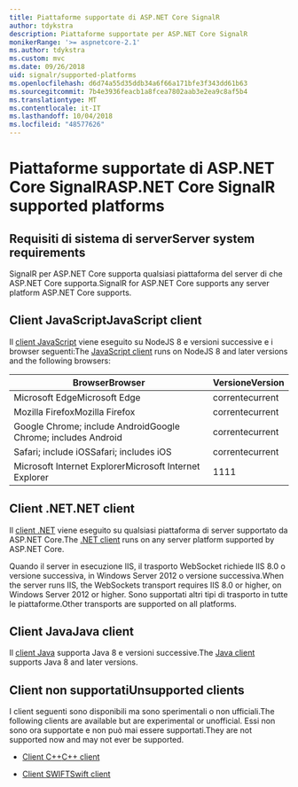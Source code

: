 ```yaml
---
title: Piattaforme supportate di ASP.NET Core SignalR
author: tdykstra
description: Piattaforme supportate per ASP.NET Core SignalR
monikerRange: '>= aspnetcore-2.1'
ms.author: tdykstra
ms.custom: mvc
ms.date: 09/26/2018
uid: signalr/supported-platforms
ms.openlocfilehash: d6d74a55d35ddb34a6f66a171bfe3f343dd61b63
ms.sourcegitcommit: 7b4e3936feacb1a8fcea7802aab3e2ea9c8af5b4
ms.translationtype: MT
ms.contentlocale: it-IT
ms.lasthandoff: 10/04/2018
ms.locfileid: "48577626"
---
```

# <a name="aspnet-core-signalr-supported-platforms"></a><span data-ttu-id="e318e-103">Piattaforme supportate di ASP.NET Core SignalR</span><span class="sxs-lookup"><span data-stu-id="e318e-103">ASP.NET Core SignalR supported platforms</span></span>

## <a name="server-system-requirements"></a><span data-ttu-id="e318e-104">Requisiti di sistema di server</span><span class="sxs-lookup"><span data-stu-id="e318e-104">Server system requirements</span></span>

<span data-ttu-id="e318e-105">SignalR per ASP.NET Core supporta qualsiasi piattaforma del server di che ASP.NET Core supporta.</span><span class="sxs-lookup"><span data-stu-id="e318e-105">SignalR for ASP.NET Core supports any server platform ASP.NET Core supports.</span></span>

## <a name="javascript-client"></a><span data-ttu-id="e318e-106">Client JavaScript</span><span class="sxs-lookup"><span data-stu-id="e318e-106">JavaScript client</span></span>

<span data-ttu-id="e318e-107">Il [client JavaScript](https://www.npmjs.com/package/@aspnet/signalr) viene eseguito su NodeJS 8 e versioni successive e i browser seguenti:</span><span class="sxs-lookup"><span data-stu-id="e318e-107">The [JavaScript client](https://www.npmjs.com/package/@aspnet/signalr) runs on NodeJS 8 and later versions and the following browsers:</span></span>

| <span data-ttu-id="e318e-108">Browser</span><span class="sxs-lookup"><span data-stu-id="e318e-108">Browser</span></span> | <span data-ttu-id="e318e-109">Versione</span><span class="sxs-lookup"><span data-stu-id="e318e-109">Version</span></span> |
| ------- | ------- |
| <span data-ttu-id="e318e-110">Microsoft Edge</span><span class="sxs-lookup"><span data-stu-id="e318e-110">Microsoft Edge</span></span> | <span data-ttu-id="e318e-111">corrente</span><span class="sxs-lookup"><span data-stu-id="e318e-111">current</span></span> |
| <span data-ttu-id="e318e-112">Mozilla Firefox</span><span class="sxs-lookup"><span data-stu-id="e318e-112">Mozilla Firefox</span></span> | <span data-ttu-id="e318e-113">corrente</span><span class="sxs-lookup"><span data-stu-id="e318e-113">current</span></span> |
| <span data-ttu-id="e318e-114">Google Chrome; include Android</span><span class="sxs-lookup"><span data-stu-id="e318e-114">Google Chrome; includes Android</span></span> | <span data-ttu-id="e318e-115">corrente</span><span class="sxs-lookup"><span data-stu-id="e318e-115">current</span></span> |
| <span data-ttu-id="e318e-116">Safari; include iOS</span><span class="sxs-lookup"><span data-stu-id="e318e-116">Safari; includes iOS</span></span> | <span data-ttu-id="e318e-117">corrente</span><span class="sxs-lookup"><span data-stu-id="e318e-117">current</span></span> |
| <span data-ttu-id="e318e-118">Microsoft Internet Explorer</span><span class="sxs-lookup"><span data-stu-id="e318e-118">Microsoft Internet Explorer</span></span> | <span data-ttu-id="e318e-119">11</span><span class="sxs-lookup"><span data-stu-id="e318e-119">11</span></span> |
 
## <a name="net-client"></a><span data-ttu-id="e318e-120">Client .NET</span><span class="sxs-lookup"><span data-stu-id="e318e-120">.NET client</span></span>

<span data-ttu-id="e318e-121">Il [client .NET](https://www.nuget.org/packages/Microsoft.AspNetCore.SignalR/) viene eseguito su qualsiasi piattaforma di server supportato da ASP.NET Core.</span><span class="sxs-lookup"><span data-stu-id="e318e-121">The [.NET client](https://www.nuget.org/packages/Microsoft.AspNetCore.SignalR/) runs on any server platform supported by ASP.NET Core.</span></span>

<span data-ttu-id="e318e-122">Quando il server in esecuzione IIS, il trasporto WebSocket richiede IIS 8.0 o versione successiva, in Windows Server 2012 o versione successiva.</span><span class="sxs-lookup"><span data-stu-id="e318e-122">When the server runs IIS, the WebSockets transport requires IIS 8.0 or higher, on Windows Server 2012 or higher.</span></span> <span data-ttu-id="e318e-123">Sono supportati altri tipi di trasporto in tutte le piattaforme.</span><span class="sxs-lookup"><span data-stu-id="e318e-123">Other transports are supported on all platforms.</span></span>

## <a name="java-client"></a><span data-ttu-id="e318e-124">Client Java</span><span class="sxs-lookup"><span data-stu-id="e318e-124">Java client</span></span>

<span data-ttu-id="e318e-125">Il [client Java](https://search.maven.org/artifact/com.microsoft.aspnet/signalr) supporta Java 8 e versioni successive.</span><span class="sxs-lookup"><span data-stu-id="e318e-125">The [Java client](https://search.maven.org/artifact/com.microsoft.aspnet/signalr) supports Java 8 and later versions.</span></span>

## <a name="unsupported-clients"></a><span data-ttu-id="e318e-126">Client non supportati</span><span class="sxs-lookup"><span data-stu-id="e318e-126">Unsupported clients</span></span>

<span data-ttu-id="e318e-127">I client seguenti sono disponibili ma sono sperimentali o non ufficiali.</span><span class="sxs-lookup"><span data-stu-id="e318e-127">The following clients are available but are experimental or unofficial.</span></span> <span data-ttu-id="e318e-128">Essi non sono ora supportate e non può mai essere supportati.</span><span class="sxs-lookup"><span data-stu-id="e318e-128">They are not supported now and may not ever be supported.</span></span>

* [<span data-ttu-id="e318e-129">Client C++</span><span class="sxs-lookup"><span data-stu-id="e318e-129">C++ client</span></span>](https://github.com/aspnet/SignalR/tree/master/clients/cpp)

* [<span data-ttu-id="e318e-130">Client SWIFT</span><span class="sxs-lookup"><span data-stu-id="e318e-130">Swift client</span></span>](https://github.com/moozzyk/SignalR-Client-Swift)

